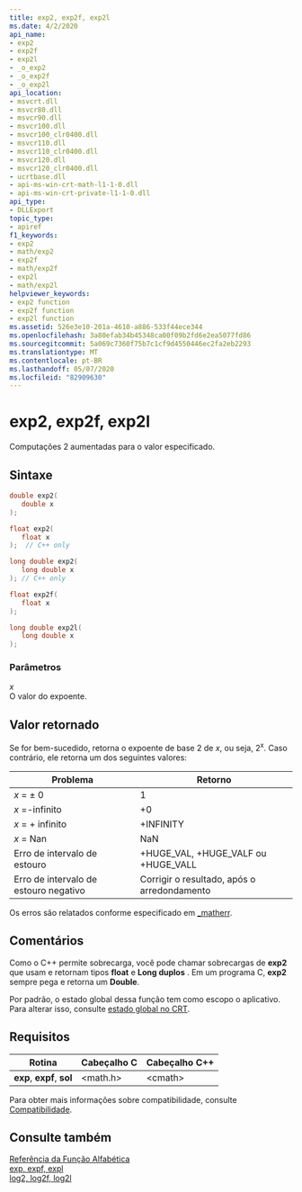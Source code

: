 ```yaml
---
title: exp2, exp2f, exp2l
ms.date: 4/2/2020
api_name:
- exp2
- exp2f
- exp2l
- _o_exp2
- _o_exp2f
- _o_exp2l
api_location:
- msvcrt.dll
- msvcr80.dll
- msvcr90.dll
- msvcr100.dll
- msvcr100_clr0400.dll
- msvcr110.dll
- msvcr110_clr0400.dll
- msvcr120.dll
- msvcr120_clr0400.dll
- ucrtbase.dll
- api-ms-win-crt-math-l1-1-0.dll
- api-ms-win-crt-private-l1-1-0.dll
api_type:
- DLLExport
topic_type:
- apiref
f1_keywords:
- exp2
- math/exp2
- exp2f
- math/exp2f
- exp2l
- math/exp2l
helpviewer_keywords:
- exp2 function
- exp2f function
- exp2l function
ms.assetid: 526e3e10-201a-4610-a886-533f44ece344
ms.openlocfilehash: 3a80efab34b45348ca00f09b2fd6e2ea5077fd86
ms.sourcegitcommit: 5a069c7360f75b7c1cf9d4550446ec2fa2eb2293
ms.translationtype: MT
ms.contentlocale: pt-BR
ms.lasthandoff: 05/07/2020
ms.locfileid: "82909630"
---
```

# <a name="exp2-exp2f-exp2l"></a>exp2, exp2f, exp2l

Computações 2 aumentadas para o valor especificado.

## <a name="syntax"></a>Sintaxe

```C
double exp2(
   double x
);

float exp2(
   float x
);  // C++ only

long double exp2(
   long double x
); // C++ only

float exp2f(
   float x
);

long double exp2l(
   long double x
);
```

### <a name="parameters"></a>Parâmetros

*x*<br/>
O valor do expoente.

## <a name="return-value"></a>Valor retornado

Se for bem-sucedido, retorna o expoente de base 2 de *x*, ou seja, 2<sup>x</sup>. Caso contrário, ele retorna um dos seguintes valores:

|Problema|Retorno|
|-----------|------------|
|*x* = ± 0|1|
|*x* =-infinito|+0|
|*x* = + infinito|+INFINITY|
|*x* = Nan|NaN|
|Erro de intervalo de estouro|+HUGE_VAL, +HUGE_VALF ou +HUGE_VALL|
|Erro de intervalo de estouro negativo|Corrigir o resultado, após o arredondamento|

Os erros são relatados conforme especificado em [_matherr](matherr.md).

## <a name="remarks"></a>Comentários

Como o C++ permite sobrecarga, você pode chamar sobrecargas de **exp2** que usam e retornam tipos **float** e **Long duplos** . Em um programa C, **exp2** sempre pega e retorna um **Double**.

Por padrão, o estado global dessa função tem como escopo o aplicativo. Para alterar isso, consulte [estado global no CRT](../global-state.md).

## <a name="requirements"></a>Requisitos

|Rotina|Cabeçalho C|Cabeçalho C++|
|-------------|--------------|------------------|
|**exp**, **expf**, **sol**|\<math.h>|\<cmath>|

Para obter mais informações sobre compatibilidade, consulte [Compatibilidade](../../c-runtime-library/compatibility.md).

## <a name="see-also"></a>Consulte também

[Referência da Função Alfabética](crt-alphabetical-function-reference.md)<br/>
[exp, expf, expl](exp-expf.md)<br/>
[log2, log2f, log2l](log2-log2f-log2l.md)<br/>
